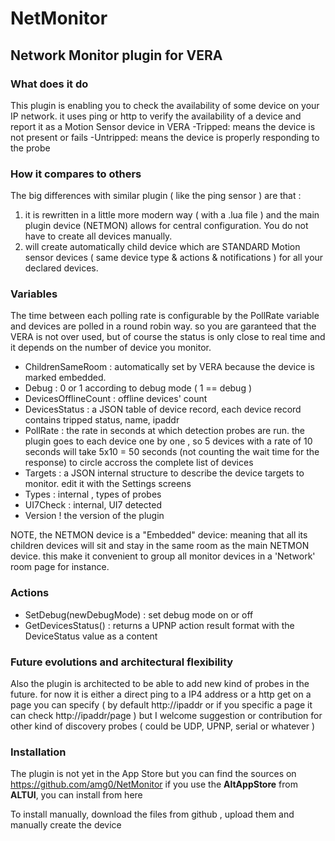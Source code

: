 # NetMonitor
## Network Monitor plugin for VERA

### What does it do
This plugin is enabling you to check the availability of some device on your IP network. it uses ping or http to verify the availability of a device and report it as a Motion Sensor device in VERA
-Tripped:  means the device is not present or fails
-Untripped: means the device is properly responding to the probe

### How it compares to others
The big differences with similar plugin ( like the ping sensor ) are that :
1. it is rewritten in a little more modern way ( with a .lua file ) and the main plugin device (NETMON) allows for central configuration. You do not have to create all devices manually.
2. will create automatically child device which are STANDARD Motion sensor devices ( same device type & actions & notifications ) for all your declared devices. 

### Variables
The time between each polling rate is configurable by the PollRate variable and devices are polled in a round robin way. so you are garanteed that the VERA is not over used, but of course the status is only close to real time and it depends on the number of device you monitor.

- ChildrenSameRoom : automatically set by VERA because the device is marked embedded.
- Debug : 0 or 1 according to debug mode ( 1 == debug )
- DevicesOfflineCount : offline devices' count
- DevicesStatus : a JSON table of device record, each device record contains tripped status, name, ipaddr
- PollRate : the rate in seconds at which detection probes are run. the plugin goes to each device one by one , so 5 devices with a rate of 10 seconds will take 5x10 = 50 seconds (not counting the wait time for the response)  to circle accross the complete list of devices
- Targets : a JSON internal structure to describe the device targets to monitor. edit it with the Settings screens
- Types : internal , types of probes
- UI7Check : internal, UI7 detected
- Version ! the version of the plugin

NOTE, the NETMON device is a "Embedded" device: meaning that all its children devices will sit and stay in the same room as the main NETMON device. this make it convenient to group all monitor devices in a 'Network' room page for instance.

### Actions
- SetDebug(newDebugMode) :  set debug mode on or off
- GetDevicesStatus()	 :  returns a UPNP action result format with the DeviceStatus value as a content

### Future evolutions and architectural flexibility
Also the plugin is architected to be able to add new kind of probes in the future. for now it is either a direct ping to a IP4 address or a http get on a page you can specify ( by default http://ipaddr or if you specific a page it can check http://ipaddr/page ) but I welcome suggestion or contribution for other kind of discovery probes ( could be UDP, UPNP, serial or whatever )


### Installation
The plugin is not yet in the App Store but you can find the sources on https://github.com/amg0/NetMonitor
if you use the **AltAppStore** from **ALTUI**, you can install from here

To install manually, download the files from github , upload them and manually create the device
